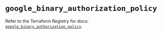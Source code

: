 # `google_binary_authorization_policy`

Refer to the Terraform Registry for docs: [`google_binary_authorization_policy`](https://registry.terraform.io/providers/hashicorp/google/6.46.0/docs/resources/binary_authorization_policy).
